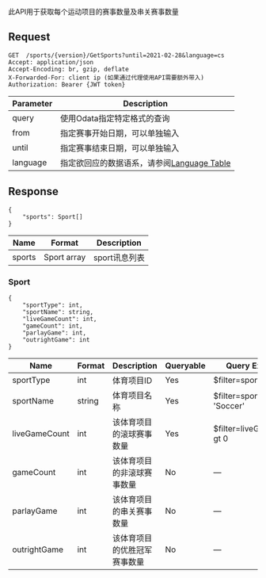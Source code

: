 ﻿此API用于获取每个运动项目的赛事数量及串关赛事数量 

## Request
```http request
GET  /sports/{version}/GetSports?until=2021-02-28&language=cs
Accept: application/json
Accept-Encoding: br, gzip, deflate
X-Forwarded-For: client ip (如果通过代理使用API需要额外带入)
Authorization: Bearer {JWT token}
```

| Parameter | Description |
| ------ | ------ |
| query | 使用Odata指定特定格式的查询 |
| from | 指定赛事开始日期，可以单独输入 |
| until | 指定赛事结束日期，可以单独输入 |
| language | 指定欲回应的数据语系，请参阅[Language Table](/j33app2/sports/wiki/Language-Table) |

## Response
```
{    
    "sports": Sport[]   
} 
```
| Name| Format | Description |
| ------ | ------ | ------ |
| sports | Sport array| sport讯息列表 |

### **Sport**
```
{  
    "sportType": int,  
    "sportName": string,  
    "liveGameCount": int,
    "gameCount": int,
    "parlayGame": int,
    "outrightGame": int
} 
```
| Name| Format | Description | Queryable | Query Example |
| ------ | ------ | ------ | ------ | ------ |
| sportType | int | 体育项目ID | Yes | $filter=sporttype eq 1 |
| sportName | string | 体育项目名称 | Yes | $filter=sportname eq 'Soccer' |
| liveGameCount|int|该体育项目的滚球赛事数量|Yes|$filter=liveGameCount gt 0|
| gameCount | int | 该体育项目的非滚球赛事数量 | No | — |
| parlayGame | int | 该体育项目的串关赛事数量 | No | — |
| outrightGame  | int | 该体育项目的优胜冠军赛事数量 | No | — |

